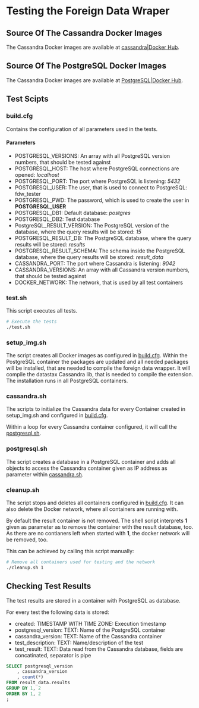 # Testing the Foreign Data Wraper

## Source Of The Cassandra Docker Images

The Cassandra Docker images are available at [cassandra|Docker Hub](https://hub.docker.com/_/cassandra/).

## Source Of The PostgreSQL Docker Images

The Cassandra Docker images are available at [PostgreSQL|Docker Hub](https://hub.docker.com/_/postgres/).

## Test Scipts

### build.cfg

Contains the configuration of all parameters used in the tests.

#### Parameters

- POSTGRESQL_VERSIONS: An array with all PostgreSQL version numbers, that should be tested against
- POSTGRESQL_HOST: The host where PostgreSQL connections are opened: _localhost_
- POSTGRESQL_PORT: The port where PostgreSQL is listening: _5432_
- POSTGRESQL_USER: The user, that is used to connect to PostgreSQL: fdw_tester
- POSTGRESQL_PWD: The password, which is used to create the user in **POSTGRESQL_USER**
- POSTGRESQL_DB1: Default database: _postgres_
- POSTGRESQL_DB2: Test database
- PostgreSQL_RESULT_VERSION: The PostgreSQL version of the database, where the query results will be stored: _15_
- POSTGRESQL_RESULT_DB: The PostgreSQL database, where the query results will be stored: _results_
- POSTGRESQL_RESULT_SCHEMA: The schema inside the PostgreSQL database, where the query results will be stored: _result_data_
- CASSANDRA_PORT: The port where Cassandra is listening: _9042_
- CASSANDRA_VERSIONS: An array with all Cassandra version numbers, that should be tested against
- DOCKER_NETWORK: The network, that is used by all test containers

### test.sh

This script executes all tests.

```bash
# Execute the tests
./test.sh
```

### setup_img.sh

The script creates all Docker images as configured in [build.cfg](#build-cfg). Within the PostgreSQL container the packages are updated and all needed packages will be installed, that are needed to compile the foreign data wrapper. It will compile the datastax Cassandra lib, that is needed to compile the extension.<br />
The installation runs in all PostgreSQL containers.

### cassandra.sh

The scripts to initialize the Cassandra data for every Container created in setup_img.sh and configured in [build.cfg](#build.cfg).

Within a loop for every Cassandra container configured, it will call the [postgresql.sh](#postgresql.sh).

### postgresql.sh

The script creates a database in a PostgreSQL container and adds all objects to access the Cassandra container given as IP address as parameter within [cassandra.sh](#cassandra.sh).

### cleanup.sh

The script stops and deletes all containers configured in [build.cfg](#build.cfg). It can also delete the Docker network, where all containers are running with.

By default the result container is not removed. The shell script interprets **1** given as parameter as to remove the container with the result database, too.<br />
As there are no contianers left when started with **1**, the docker network will be removed, too.

This can be achieved by calling this script manually:

```bash
# Remove all containers used for testing and the network
./cleanup.sh 1
```

## Checking Test Results

The test results are stored in a container with PostgreSQL as database.

For every test the following data is stored:

- created: TIMESTAMP WITH TIME ZONE: Execution timestamp
- postgresql_version: TEXT: Name of the PostgreSQL container
- cassandra_version: TEXT: Name of the Cassandra container
- test_description: TEXT: Name/description of the test
- test_result: TEXT: Data read from the Cassandra database, fields are concatinated, separator is pipe

```sql
SELECT postgresql_version
    , cassandra_version
    , count(*)
FROM result_data.results
GROUP BY 1, 2
ORDER BY 1, 2
;
```
